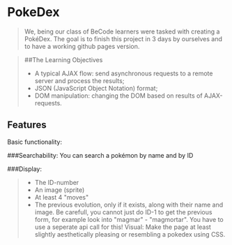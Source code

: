 # PokeDex

>We, being our class of BeCode learners were tasked with creating a PokéDex.
>The goal is to finish this project in 3 days by ourselves and to have a working github pages version. 


>##The Learning Objectives
> * A typical AJAX flow: send asynchronous requests to a remote server and process the results;
> * JSON (JavaScript Object Notation) format;
> * DOM manipulation: changing the DOM based on results of AJAX-requests.

## Features
Basic functionality:

###Searchability: 
You can search a pokémon by name and by ID 

###Display:
>* The ID-number
>* An image (sprite)
>* At least 4 "moves"
>* The previous evolution, only if it exists, along with their name and image. Be carefull, you cannot just do ID-1 to get the previous form, for example look into "magmar" - "magmortar". You have to use a seperate api call for this!
Visual:
Make the page at least slightly aesthetically pleasing or resembling a pokedex using CSS.
